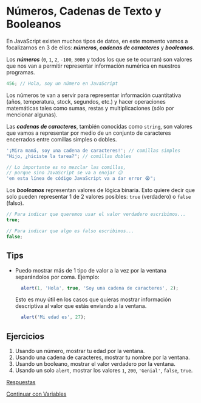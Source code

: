 # Números, Cadenas de Texto y Booleanos

En JavaScript existen muchos tipos de datos, en este momento vamos a focalizarnos en 3 de ellos: _**números**_, _**cadenas de caracteres**_ y _**booleanos**_.

Los _**números**_ \(`0`, `1`, `2`, `-100`, `3000` y todos los que se te ocurran\) son valores que nos van a permitir representar información numérica en nuestros programas.

```javascript
456; // Hola, soy un número en JavaScript
```

Los números te van a servir para representar información cuantitativa \(años, temperatura, stock, segundos, etc.\) y hacer operaciones matemáticas tales como sumas, restas y multiplicaciones \(sólo por mencionar algunas\).

Las _**cadenas de caracteres**_, también conocidas como `string`, son valores que vamos a representar por medio de un conjunto de caracteres encerrados entre comillas simples o dobles.

```javascript
'¡Mira mamá, soy una cadena de caracteres!'; // comillas simples
"Hijo, ¿hiciste la tarea?"; // comillas dobles

// Lo importante es no mezclar las comillas,
// porque sino JavaScript se va a enojar 😕
'en esta línea de código JavaScript va a dar error 😭";
```

Los _**booleanos**_ representan valores de lógica binaria. Esto quiere decir que solo pueden representar 1 de 2 valores posibles: `true` \(verdadero\) o `false` \(falso\).

```javascript
// Para indicar que queremos usar el valor verdadero escribimos...
true;

// Para indicar que algo es falso escribimos...
false;
```

## Tips

* Puedo mostrar más de 1 tipo de valor a la vez por la ventana separándolos por coma. Ejemplo:

  ```javascript
    alert(1, 'Hola', true, 'Soy una cadena de caracteres', 2);
  ```

  Esto es muy útil en los casos que quieras mostrar información descriptiva al valor que estás enviando a la ventana.

  ```javascript
    alert('Mi edad es', 27);
  ```

## Ejercicios

1. Usando un número, mostrar tu edad por la ventana.
2. Usando una cadena de caracteres, mostrar tu nombre por la ventana.
3. Usando un booleano, mostrar el valor verdadero por la ventana.
4. Usando un solo `alert`, mostrar los valores `1`, `200`, `'Genial'`, `false`, `true`.

[Respuestas](https://github.com/javascript-101/javascript-101/tree/625c573f586769af2fb6d8915c1efbf49cc1c5dd/respuestas/02.js)

[Continuar con Variables](03.md)

